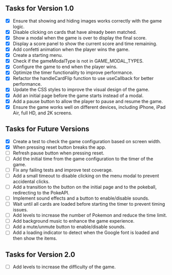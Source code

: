 ## Tasks for Version 1.0

- [x] Ensure that showing and hiding images works correctly with the game logic.
- [x] Disable clicking on cards that have already been matched.
- [X] Show a modal when the game is over to display the final score.
- [x] Display a score panel to show the current score and time remaining.
- [X] Add confetti animation when the player wins the game.
- [x] Create a starting menu.
- [X] Check if the gameModalType is not in GAME_MODAL_TYPES.
- [X] Configure the game to end when the player wins.
- [x] Optimize the timer functionality to improve performance.
- [X] Refactor the handleCardFlip function to use useCallback for better performance.
- [X] Update the CSS styles to improve the visual design of the game.
- [X] Add an initial page before the game starts instead of a modal.
- [X] Add a pause button to allow the player to pause and resume the game.
- [X] Ensure the game works well on different devices, including iPhone, iPad Air, full HD, and 2K screens.

## Tasks for Future Versions

- [X] Create a test to check the game configuration based on screen width.
- [X] When pressing reset button breaks the app.
- [ ] Refresh pause button when pressing reset.
- [ ] Add the initial time from the game configuration to the timer of the game.
- [ ] Fix any failing tests and improve test coverage.
- [ ] Add a small timeout to disable clicking on the menu modal to prevent accidental clicks.
- [ ] Add a transition to the button on the initial page and to the pokeball, redirecting to the PokeAPI.
- [ ] Implement sound effects and a button to enable/disable sounds.
- [ ] Wait until all cards are loaded before starting the timer to prevent timing issues.
- [ ] Add levels to increase the number of Pokemon and reduce the time limit.
- [ ] Add background music to enhance the game experience.
- [ ] Add a mute/unmute button to enable/disable sounds.
- [ ] Add a loading indicator to detect when the Google font is loaded and then show the items.

## Tasks for Version 2.0

- [ ] Add levels to increase the difficulty of the game.  